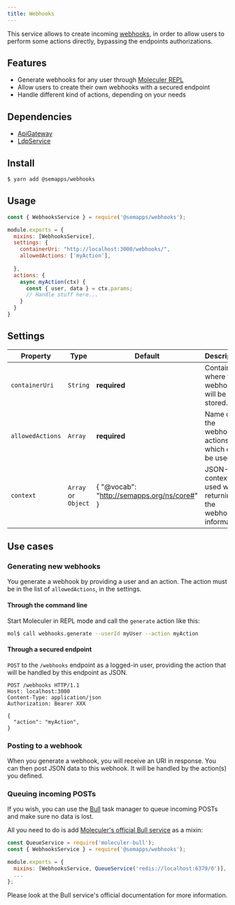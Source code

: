 ```yaml
---
title: Webhooks
---
```


This service allows to create incoming [webhooks](https://en.wikipedia.org/wiki/Webhook), in order to allow users to perform some actions directly, bypassing the endpoints authorizations.

## Features

- Generate webhooks for any user through [Moleculer REPL](https://moleculer.services/docs/0.14/moleculer-repl.html)
- Allow users to create their own webhooks with a secured endpoint
- Handle different kind of actions, depending on your needs

## Dependencies

- [ApiGateway](https://moleculer.services/docs/0.14/moleculer-web.html)
- [LdpService](ldp)

## Install

```bash
$ yarn add @semapps/webhooks
```

## Usage

```js
const { WebhooksService } = require('@semapps/webhooks');

module.exports = {
  mixins: [WebhooksService],
  settings: {
    containerUri: "http://localhost:3000/webhooks/",
    allowedActions: ['myAction'],
    
  },
  actions: {
    async myAction(ctx) {
      const { user, data } = ctx.params;
      // Handle stuff here...
    }
  }
}
```

## Settings

| Property         | Type                | Default                                     | Description                                                 |
|------------------|---------------------|---------------------------------------------|-------------------------------------------------------------|
| `containerUri`   | `String`            | **required**                                | Container where the webhooks will be stored.                |
| `allowedActions` | `Array`             | **required**                                | Name of the webhook actions which can be used               |
| `context`        | `Array` or `Object` | { "@vocab": "http://semapps.org/ns/core#" } | JSON-LD context used when returning the webhook information |


## Use cases

### Generating new webhooks

You generate a webhook by providing a user and an action. The action must be in the list of `allowedActions`, in the settings.

#### Through the command line

Start Moleculer in REPL mode and call the `generate` action like this:

```bash
mol$ call webhooks.generate --userId myUser --action myAction
```

#### Through a secured endpoint

`POST` to the `/webhooks` endpoint as a logged-in user, providing the action that will be handled by this endpoint as JSON.

```
POST /webhooks HTTP/1.1
Host: localhost:3000
Content-Type: application/json
Authorization: Bearer XXX

{
  "action": "myAction",
}
```

### Posting to a webhook

When you generate a webhook, you will receive an URI in response. You can then post JSON data to this webhook. It will be handled by the action(s) you defined.


### Queuing incoming POSTs

If you wish, you can use the [Bull](https://github.com/OptimalBits/bull) task manager to queue incoming POSTs and make sure no data is lost.

All you need to do is add [Moleculer's official Bull service](https://github.com/moleculerjs/moleculer-addons/tree/master/packages/moleculer-bull) as a mixin:

```js
const QueueService = require('moleculer-bull');
const { WebhooksService } = require('@semapps/webhooks');

module.exports = {
  mixins: [WebhooksService, QueueService('redis://localhost:6379/0')],
  ...
};
```

Please look at the Bull service's official documentation for more information.
